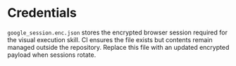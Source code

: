 ﻿# Credentials

`google_session.enc.json` stores the encrypted browser session required for the visual execution skill. CI ensures the file exists but contents remain managed outside the repository. Replace this file with an updated encrypted payload when sessions rotate.
